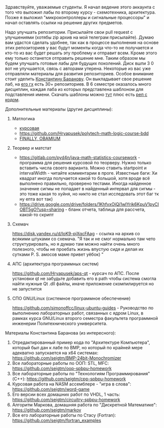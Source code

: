 Здравствуйте, уважаемые студенты. Я начал ведение этого аккаунта с того что выложил лабы по второму курсу - схемотехника, архитектура. Позже я выложил "микроконтроллеры и сигнальные процессоры" и начал оставлять ссылки на решение других предметов.

Надо улучшать репозитории. Присылайте свои pull request с улучшениями (хотябы zip архив на мой телеграм присылайте). Думаю вам удастся сделать удобнее, так как в процессе выполнения на основе этих репозиториев у вас будут моменты когда что-то не получается и кто-то из вас будет решать эту проблему и отправит всем. Кроме этого ему только останется отправить решение мне. Таким образом мы будем улучшать готовые лабы для будущих поколений. Диск вшпи 3 0 вот не улучшается, связь с авторами утерена. Некоторые из вас уже отправляли материалы для развития репозиториев. Особое внимание стоит уделить [Константину Баранову](https://seigtm.github.io/). Он выкладывает свое решение лаб, на [его гх](https://github.com/seigtm?tab=repositories) есть 30+ репозиториев. В 6 семестре оказалось много дисциплин, каждая лаба из которых представлена шаблоном для подставления имени. Скачать шаблоны можно [тут](https://drive.google.com/drive/folders/1IOIJFAu2wy7CuSaZgksyZtNc2X1HuTyQ?usp=sharing) плюс есть [реп с кодом](https://github.com/KlyukinSA/ptu). 

Дополнительные материалы (другие дисциплины):
1. Матлогика
   - [курсовая](https://github.com/KlyukinSA/matlog)
   - https://github.com/Hryapusek/polytech-math-logic-course-bdd
   - [FINALLY, OBAMIUM](https://github.com/Hryapusek/polytech-math-logic-openedu-keys)
2. Теорвер и матстат
   - https://gitlab.com/pyd4n/java-math-statistics-coursework - программа для решения курсовой по теорверу. Нужно только вставить числа своего варианта. Можно ставить startpoint и intervalWidth - читайте комментарии в проге. Известные баги: Хи квадрат иногда получается какой то большой, хотя вроде всё выполнено правильно, проверено тестами. Иногда найденное значение сигмы не попадает в найденный интервал для сигмы - это тоже какая то хуйня, но никто не стал исследовать этот баг тк ну епта вот так)
   - https://drive.google.com/drive/folders/1KhfvxOiQi1wIYrik6KpuV1pyCIOBT5gO?usp=sharing - бланк отчета, таблица для рассчета, какой-то скрипт
3. Схемач
  
     https://disk.yandex.ru/d/loK9-pjXqcFAag - ссылка на архив со всякими штуками со схемача. "Я так и не смог нормально там чето структурировать, но я думаю там можно найти очень много полезного, чтобы не проебать жизнь впустую сидя и делая их сутками P. S. амосов маме привет уёбок) "
4. АПС (архитектура программных систем)
  
    https://github.com/Hryapusek/aps-qt - курсач по АПС. После установки qt не забудьте добавить его в path чтобы система смогла найти нужные Qt .dll файлы, иначе приложение скомпилируется но не запустится
5. СПО GNU/Linux (системное программное обеспечение)

   https://github.com/simonoffcc/linux-ubuntu-guides - Руководство по выполнению лабораторных работ, связанных с ядром Linux, в рамках курса GNU/Linux второго семестра факультета программной инженерии Политехнического университета.

Материалы Константина Баранова (из интересного):

1. Отредактированный пример кода по "Архитектуре Компьютера", который был дан к лабе по BMP, но который по крайней мере адекватно запускается на x64 системах: https://github.com/seigtm/BMP-24bit-Monochromizer
2. Все лабораторные работы по ООП: STL, MFC: https://github.com/seigtm/oop-spbpu-homework
3. Все лабораторные работы по "Технологиям Программирования" (C++): https://github.com/seigtm/cpp-spbpu-homework
4. Курсовая работа на NASM ассемблере - "игра в слова": https://github.com/seigtm/word-game
5. Его версии всех домашних работ по VHDL, 1 часть: https://github.com/seigtm/circuitry-spbpu-homework
6. Алгоритм Маркова, домашняя работа по "Дискретной Математике": https://github.com/seigtm/markov
7. Все его лабораторные работы по Стасу (Fortran): https://github.com/seigtm/fortran_examples
   
